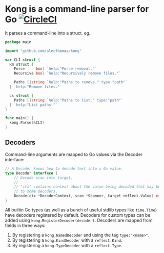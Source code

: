 # Kong is a command-line parser for Go [![CircleCI](https://circleci.com/gh/alecthomas/kong.svg?style=svg&circle-token=477fecac758383bf281453187269b913130f17d2)](https://circleci.com/gh/alecthomas/kong)

It parses a command-line into a struct. eg.

```go
package main

import "github.com/alecthomas/kong"

var CLI struct {
  Rm struct {
    Force     bool `help:"Force removal."`
    Recursive bool `help:"Recursively remove files."`

    Paths []string `help:"Paths to remove." type:"path"`
  } `help:"Remove files."`

  Ls struct {
    Paths []string `help:"Paths to list." type:"path"`
  } `help:"List paths."`
}

func main() {
  kong.Parse(&CLI)
}
```

## Decoders

Command-line arguments are mapped to Go values via the Decoder interface:

```go
// A Decoder knows how to decode text into a Go value.
type Decoder interface {
	// Decode scan into target.
	//
	// "ctx" contains context about the value being decoded that may be useful
	// to some decoders.
	Decode(ctx *DecoderContext, scan *Scanner, target reflect.Value) error
}
```

All builtin Go types (as well as a bunch of useful stdlib types like `time.Time`) have decoders registered by default. Decoders for custom types can be added using `kong.RegisterDecoder(decoder)`. Decoders are mapped from fields in three ways:

1. By registering a `kong.NamedDecoder` and using the tag `type:"<name>"`.
2. By registering a `kong.KindDecoder` with a `reflect.Kind`.
3. By registering a `kong.TypeDecoder` with a `reflect.Type`.
